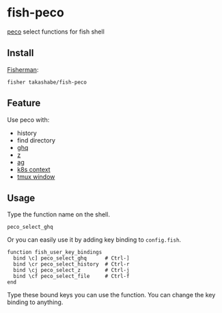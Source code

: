 # fish-peco

[peco](https://github.com/peco/peco) select functions for fish shell

## Install

[Fisherman](https://github.com/fisherman/fisherman):

```fish
fisher takashabe/fish-peco
```

## Feature

Use peco with:

* history
* find directory
* [ghq](https://github.com/motemen/ghq)
* [z](https://github.com/fisherman/z)
* [ag](https://github.com/ggreer/the_silver_searcher)
* [k8s context](https://kubernetes.io/docs/reference/generated/kubectl/kubectl-commands#config)
* [tmux window](http://man.openbsd.org/OpenBSD-current/man1/tmux.1#list-windows)

## Usage

Type the function name on the shell.

```fish
peco_select_ghq
```

Or you can easily use it by adding key binding to `config.fish`.

```fish
function fish_user_key_bindings
  bind \c] peco_select_ghq      # Ctrl-]
  bind \cr peco_select_history  # Ctrl-r
  bind \cj peco_select_z        # Ctrl-j
  bind \cf peco_select_file     # Ctrl-f
end
```

Type these bound keys you can use the function. You can change the key binding to anything.
